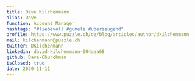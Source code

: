 ```yaml
---
title: Dave Kilchenmann
alias: Dave
function: Account Manager
hashtags: "#liebevoll #gümele #überzeugend"
profile: https://www.puzzle.ch/de/blog/articles/author/dkilchenmann
mail: kilchenmann@puzzle.ch
twitter: DKilchenmann
linkedin: david-kilchenmann-004aaa68
github: Dave-Churchman
isClosed: true
date: 2020-11-11
---
```

